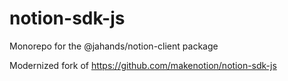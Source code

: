 # notion-sdk-js

Monorepo for the @jahands/notion-client package

Modernized fork of https://github.com/makenotion/notion-sdk-js
